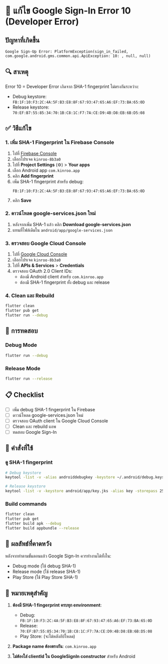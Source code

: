 # 🚨 แก้ไข Google Sign-In Error 10 (Developer Error)

## ปัญหาที่เกิดขึ้น
```
Google Sign-Up Error: PlatformException(sign_in_failed, com.google.android.gms.common.api.ApiException: 10: , null, null)
```

## 🔍 สาเหตุ
Error 10 = Developer Error เกิดจาก SHA-1 fingerprint ไม่ตรงกันระหว่าง:
- Debug keystore: `FB:1F:10:F3:2C:4A:5F:B3:E8:8F:67:93:47:65:A6:EF:73:BA:65:0D`
- Release keystore: `70:EF:B7:55:85:34:70:1B:C8:1C:F7:7A:CE:D9:4B:D8:EB:6B:D5:08`

## ✅ วิธีแก้ไข

### 1. เพิ่ม SHA-1 Fingerprint ใน Firebase Console

1. ไปที่ [Firebase Console](https://console.firebase.google.com/)
2. เลือกโปรเจค `kinroo-8b3a0`
3. ไปที่ **Project Settings** (⚙️) > **Your apps**
4. เลือก Android app `com.kinroo.app`
5. คลิก **Add fingerprint**
6. เพิ่ม SHA-1 fingerprint สำหรับ debug:
   ```
   FB:1F:10:F3:2C:4A:5F:B3:E8:8F:67:93:47:65:A6:EF:73:BA:65:0D
   ```
7. คลิก **Save**

### 2. ดาวน์โหลด google-services.json ใหม่

1. หลังจากเพิ่ม SHA-1 แล้ว คลิก **Download google-services.json**
2. แทนที่ไฟล์เดิมใน `android/app/google-services.json`

### 3. ตรวจสอบ Google Cloud Console

1. ไปที่ [Google Cloud Console](https://console.cloud.google.com/)
2. เลือกโปรเจค `kinroo-8b3a0`
3. ไปที่ **APIs & Services** > **Credentials**
4. ตรวจสอบ OAuth 2.0 Client IDs:
   - ต้องมี Android client สำหรับ `com.kinroo.app`
   - ต้องมี SHA-1 fingerprint ทั้ง debug และ release

### 4. Clean และ Rebuild

```bash
flutter clean
flutter pub get
flutter run --debug
```

## 🧪 การทดสอบ

### Debug Mode
```bash
flutter run --debug
```

### Release Mode
```bash
flutter run --release
```

## 📋 Checklist

- [ ] เพิ่ม debug SHA-1 fingerprint ใน Firebase
- [ ] ดาวน์โหลด google-services.json ใหม่
- [ ] ตรวจสอบ OAuth client ใน Google Cloud Console
- [ ] Clean และ rebuild แอพ
- [ ] ทดสอบ Google Sign-In

## 🔧 คำสั่งที่ใช้

### ดู SHA-1 fingerprint
```bash
# Debug keystore
keytool -list -v -alias androiddebugkey -keystore ~/.android/debug.keystore -storepass android -keypass android

# Release keystore
keytool -list -v -keystore android/app/key.jks -alias key -storepass 258025 -keypass 258025
```

### Build commands
```bash
flutter clean
flutter pub get
flutter build apk --debug
flutter build appbundle --release
```

## 🎯 ผลลัพธ์ที่คาดหวัง

หลังจากทำตามขั้นตอนแล้ว Google Sign-In ควรทำงานได้ทั้งใน:
- Debug mode (ใช้ debug SHA-1)
- Release mode (ใช้ release SHA-1)
- Play Store (ใช้ Play Store SHA-1)

## 🚨 หมายเหตุสำคัญ

1. **ต้องมี SHA-1 fingerprint ครบทุก environment**:
   - Debug: `FB:1F:10:F3:2C:4A:5F:B3:E8:8F:67:93:47:65:A6:EF:73:BA:65:0D`
   - Release: `70:EF:B7:55:85:34:70:1B:C8:1C:F7:7A:CE:D9:4B:D8:EB:6B:D5:08`
   - Play Store: (จะได้หลังอัปโหลด)

2. **Package name ต้องตรงกัน**: `com.kinroo.app`

3. **ไม่ต้องใส่ clientId ใน GoogleSignIn constructor** สำหรับ Android